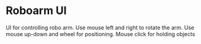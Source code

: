 # Roboarm UI

UI for controlling robo arm.
Use mouse left and right to rotate the arm.
Use mouse up-down and wheel for positioning.
Mouse click for holding objects
